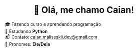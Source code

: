 <h1 align="center">👋 Olá, me chamo Caian!</h1>

🎓 Fazendo curso e aprendendo programação  
🐍 Estudando **Python**  
📬 Contato: caian.maliseskii.dev@gmail.com  
🧠 Pronomes: **Ele/Dele**
